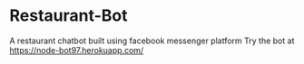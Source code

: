 # Restaurant-Bot
A restaurant chatbot built using facebook messenger platform
Try the bot at https://node-bot97.herokuapp.com/
